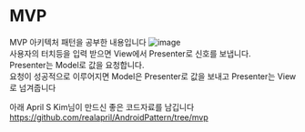# MVP
MVP 아키텍처 패턴을 공부한 내용입니다
![image](https://user-images.githubusercontent.com/67040465/126266684-0668072b-8eda-4e7f-aa1a-b95cb2f7eede.png)<br>
사용자의 터치등을 입력 받으면 View에서 Presenter로 신호를 보냅니다.<br>
Presenter는 Model로 값을 요청합니다. <br>
요청이 성공적으로 이루어지면 Model은 Presenter로 값을 보내고 Presenter는 View로 넘겨줍니다<br>

아래 April S Kim님이 만드신 좋은 코드자료를 남깁니다<br>
https://github.com/realapril/AndroidPattern/tree/mvp
